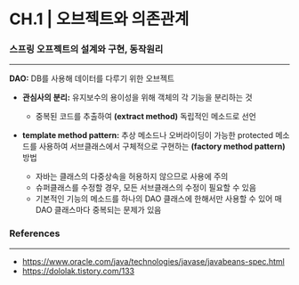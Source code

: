 # CH.1 | 오브젝트와 의존관계

### 스프링 오프젝트의 설계와 구현, 동작원리
---

**DAO:** DB를 사용해 데이터를 다루기 위한 오브젝트  
- **관심사의 분리:** 유지보수의 용이성을 위해 객체의 각 기능을 분리하는 것
  - 중복된 코드를 추출하여 **(extract method)** 독립적인 메소드로 선언


- **template method pattern:** 추상 메소드나 오버라이딩이 가능한 protected 메소드를 사용하여 서브클래스에서 구체적으로 구현하는 **(factory method pattern)**  방법
  - 자바는 클래스의 다중상속을 허용하지 않으므로 사용에 주의
  - 슈퍼클래스를 수정할 경우, 모든 서브클래스의 수정이 필요할 수 있음
  - 기본적인 기능의 메소드를 하나의 DAO 클래스에 한해서만 사용할 수 있어 매 DAO 클래스마다 중복되는 문제가 있음  



### References
---
- https://www.oracle.com/java/technologies/javase/javabeans-spec.html
- https://dololak.tistory.com/133

